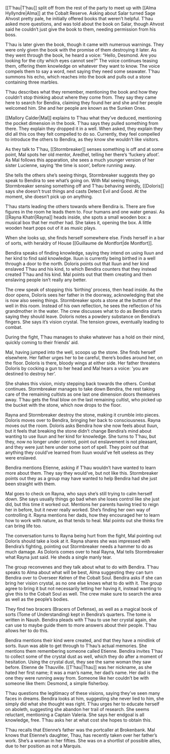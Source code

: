 [[T'hau|T’hau]] split off from the rest of the party to meet up with [[Alma Hyllyndre|Alma]] at the Cobalt Reserve. Asking about Salar turned Sage Ahvost pretty pale, he initially offered books that weren’t helpful. T’hau asked more questions, and was told about the book on Salar, though Ahvost said he couldn’t just give the book to them, needing permission from his boss.

T’hau is later given the book, though it came with numerous warnings. They were only given the book with the promise of them destroying it later. As they went through the book, he heard a voice: “Hello, Desmond. Are you looking for the city which eyes cannot see?”
The voice continues teasing them, offering them knowledge on whatever they want to know. The voice compels them to say a word, next saying they need some seawater. T’hau summons his echo, which reaches into the book and pulls out a stone containing three marbles. 

T’hau describes what they remember, mentioning the book and how they couldn’t stop thinking about where they come from. They say they came here to search for Bendira, claiming they found her and she and her people welcomed him. She and her people are known as the Sunken Ones. 

[[Mallory Calder|Mal]] explains to T’hau what they’ve deduced, mentioning the pocket dimension in the book. T’hau says they pulled something from there. They explain they dropped it in a well. When asked, they explain they did all this cos they felt compelled to do so. Currently, they feel compelled to introduce the others to Bendira, as they know she wouldn’t like visitors. 

As they talk to T’hau, [[Stormbreaker]] senses something is off and at some point, Mal spots her old mentor, Aredhel, telling her there’s ‘fuckery afoot’. As Mal follows this apparation, she sees a much younger version of her sister Lucienne, saying ‘the time is soon’, before running away. 

She tells the others she’s seeing things, Stormbreaker suggests they go speak to Bendira to see what’s going on. With Mal seeing things, Stormbreaker sensing something off and T’hau behaving weirdly, [[Doloris]] says she doesn’t trust things and casts Detect Evil and Good. At the moment, she doesn’t pick up on anything. 

T’hau starts leading the others towards where Bendira is. There are five figures in the room he leads them to. Four humans and one water genasi. As [[Rayna Khatri|Rayna]] heads inside, she spots a small wooden box: a musical box that her mother had. She takes it, opening the box. A little wooden heart pops out of it as music plays.

When she looks up, she finds herself somewhere else. Finds herself in a bar of sorts, with heraldry of House [[Guillaume de Montfort|de Montfort]]. 

Bendira speaks of finding knowledge, saying they intend on using Iluun and her kind to find said knowledge. Iluun is currently being birthed in a well through a door to the north. Doloris points out that Iluun and her kind enslaved T’hau and his kind, to which Bendira counters that they instead created T’hau and his kind. Mal points out that them creating and then enslaving people isn’t really any better. 

The crew speak of stopping this ‘birthing’ process, then head inside. As the door opens, Doloris sees her father in the doorway, acknowledging that she is now also seeing things.
Stormbreaker spots a stone at the buttom of the well in this room. Instead of his own reflection, he sees the reflection of his grandmother in the water. The crew discusses what to do as Bendira starts saying they should leave. Doloris notes a powdery substance on Bendira’s fingers. She says it’s vision crystal. The tension grows, eventually leading to combat.

During the fight, T’hau manages to shake whatever has a hold on their mind, quickly coming to their friends’ aid. 

Mal, having jumped into the well, scoops up the stone. She finds herself elsewhere. Her father urges her to be careful, there’s bodies around her, on the floor. Doloris is there, bloody wings at either side. Her father threatens Doloris by cocking a gun to her head and Mal hears a voice: ‘you are destined to destroy her’. 

She shakes this vision, misty stepping back towards the others. Combat continues. Stormbreaker manages to take down Bendira, the rest taking care of the remaining cultists as one last one dimension doors themselves away. T’hau gets the final blow on the last remaining cultist, who picked up the bucket with the stone, which now drops to the floor.

Rayna and Stormbreaker destroy the stone, making it crumble into pieces. Doloris moves over to Bendira, bringing her back to consciousness. Rayna moves out the room. Doloris asks Bendira how she now feels about Iluun, but it feels that breaking the stone didn’t change Bendira’s mind about wanting to use Iluun and her kind for knowledge. She turns to T’hau, but they, now no longer under control, point out enslavement is not pleasant, and they were just here under some sort of spell. They point out that anything they could’ve learned from Iluun would’ve felt useless as they were enslaved.

Bendira mentions Etienne, asking if T’hau wouldn’t have wanted to learn more about them. They say they would’ve, but not like this. Stormbreaker points out they as a group may have wanted to help Bendira had she just been straight with them. 

Mal goes to check on Rayna, who says she’s still trying to calm herself down. She says usually things go bad when she loses control like she just did, but this time it worked out. Mentions her parents having tried to reign her in before, but it never really worked. She’s finding her own way of controlling it. Rayna mentions her dads, how they encouraged her to learn how to work with nature, as that tends to heal. Mal points out she thinks fire can bring life too. 

The conversation turns to Rayna being hurt from the fight, Mal pointing out Doloris should take a look at it. Rayna shares she was impressed with Bendira’s fighting, pointing out Stormbreaker needs a hammer to do as much damage. As Doloris comes over to heal Rayna, Mal tells Stormbreaker what Rayna just said. He sheds a single manly tear.

The group reconvenes and they talk about what to do with Bendira. T’hau speaks to Alma about what will be best, Alma suggesting they can turn Bendira over to Overseer Kelren of the Cobalt Soul. Bendira asks if she can bring her vision crystal, as no one else knows what to do with it. The group agree to bring it but not necessarily letting her having it, instead wanting to give this to the Cobalt Soul as well. The crew make sure to search the area as well as the people’s bodies. 

They find two bracers (Bracers of Defense), as well as a magical book of sorts (Tome of Understanding) kept in Bendira’s quarters. The tome is written in Naush. Bendira pleads with T’hau to use her crystal again, she can use to maybe guide them to more answers about their people. T’hau allows her to do this.

Bendira mentions their kind were created, and that they have a mindlink of sorts. Iluun was able to get through to T’hau’s actual memories. She mentions them remembering someone called Etienne. Bendira invites T’hau to collect some of the crystal dust as well, which they do after a moment of hesitation. Using the crystal dust, they see the same woman they saw before. Etienne de Thauville. [[T'hau|Thau]] was her nickname, as she hated her first name; it was a man’s name, her dad’s name. Her dad is the one they were running away from. Someone like her couldn’t be with someone like them: Desmond, a simple fisherboy. 

T’hau questions the legitimacy of these visions, saying they’ve seen many faces in dreams. Bendira looks at him, suggesting she never lied to him, she simply did what she thought was right. T’hau urges her to educate herself on aboleth, suggesting she abandon her trail of research. She seems reluctant, mentioning a Captain Valeria. She says her endgoal is all knowledge, free. T’hau asks her at what cost she hopes to obtain this. 

T’hau recalls that Etienne’s father was the portcaller at Brokenbank. Mal knows that Etienne’s daughter, Thau, has recently taken over her father’s work. She’s a woman in her fifties. She was on a shortlist of possible allies, due to her position as not a Marquis. 
